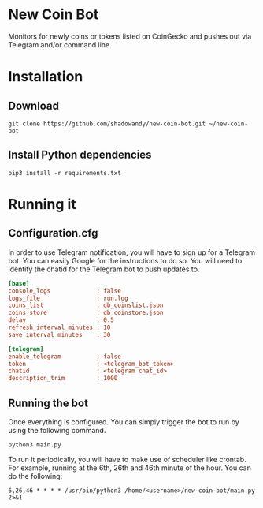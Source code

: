 # New Coin Bot

Monitors for newly coins or tokens listed on CoinGecko and pushes out via Telegram and/or command line.

# Installation

## Download

```
git clone https://github.com/shadowandy/new-coin-bot.git ~/new-coin-bot
```

## Install Python dependencies

```
pip3 install -r requirements.txt
```

# Running it

## Configuration.cfg

In order to use Telegram notification, you will have to sign up for a Telegram bot. You can easily Google for the instructions to do so. You will need to identify the chatid for the Telegram bot to push updates to.

```cfg
[base]
console_logs             : false
logs_file                : run.log
coins_list               : db_coinslist.json
coins_store              : db_coinstore.json
delay                    : 0.5
refresh_interval_minutes : 10
save_interval_minutes    : 30

[telegram]
enable_telegram          : false
token                    : <telegram_bot_token>
chatid                   : <telegram chat_id>
description_trim         : 1000
```

## Running the bot

Once everything is configured. You can simply trigger the bot to run by using the following command.

```
python3 main.py
```

To run it periodically, you will have to make use of scheduler like crontab. For example, running at the 6th, 26th and 46th minute of the hour. You can do the following:

```
6,26,46 * * * * /usr/bin/python3 /home/<username>/new-coin-bot/main.py 2>&1
```
